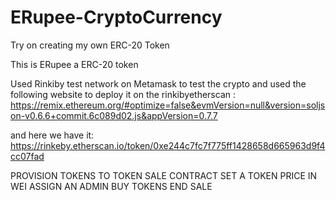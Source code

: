 # ERupee-CryptoCurrency
Try on creating my own ERC-20 Token

This is ERupee a ERC-20 token

Used Rinkiby test network on Metamask to test the crypto 
and used the following website to deploy it on the rinkibyetherscan :
https://remix.ethereum.org/#optimize=false&evmVersion=null&version=soljson-v0.6.6+commit.6c089d02.js&appVersion=0.7.7

and here we have it:
https://rinkeby.etherscan.io/token/0xe244c7fc7f775ff1428658d665963d9f4cc07fad



PROVISION TOKENS TO TOKEN SALE CONTRACT
SET A TOKEN PRICE IN WEI
ASSIGN AN ADMIN
BUY TOKENS
END SALE
